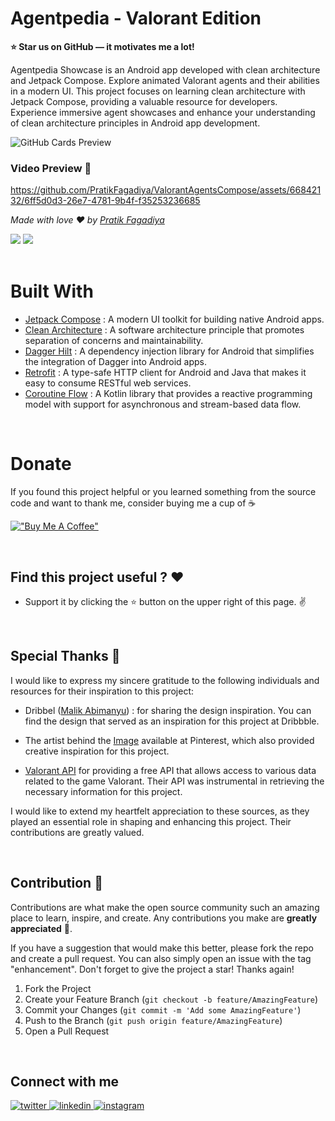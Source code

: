 
# Agentpedia - Valorant Edition
**⭐ Star us on GitHub — it motivates me a lot!**

Agentpedia Showcase is an Android app developed with clean architecture and Jetpack Compose. Explore animated Valorant agents and their abilities in a modern UI. This project focuses on learning clean architecture with Jetpack Compose, providing a valuable resource for developers. Experience immersive agent showcases and enhance your understanding of clean architecture principles in Android app development.

![GitHub Cards Preview](https://github.com/PratikFagadiya/ValorantAgentsCompose/blob/master/art/banner.jpg?raw=true)

### Video Preview 🎥

https://github.com/PratikFagadiya/ValorantAgentsCompose/assets/66842132/6ff5d0d3-26e7-4781-9b4f-f35253236685

*Made with love ❤️ by [Pratik Fagadiya](https://github.com/PratikFagadiya)*

![](https://camo.githubusercontent.com/d24f2f8414437a9491ea3145cafd373167315d50/68747470733a2f2f666f7274686562616467652e636f6d2f696d616765732f6261646765732f6275696c742d776974682d6c6f76652e737667) ![](https://camo.githubusercontent.com/e82fcde6b4952d69611ae4cf507b13fe6ae8e028/68747470733a2f2f666f7274686562616467652e636f6d2f696d616765732f6261646765732f6275696c742d666f722d616e64726f69642e737667)
<br>
<br>

# Built With 

- [Jetpack Compose](https://developer.android.com/jetpack/compose) : A modern UI toolkit for building native Android apps.
- [Clean Architecture](https://blog.cleancoder.com/uncle-bob/2012/08/13/the-clean-architecture.html) : A software architecture principle that promotes separation of concerns and maintainability.
- [Dagger Hilt](https://dagger.dev/hilt/) : A dependency injection library for Android that simplifies the integration of Dagger into Android apps.
- [Retrofit](https://square.github.io/retrofit/) : A type-safe HTTP client for Android and Java that makes it easy to consume RESTful web services.
- [Coroutine Flow](https://kotlinlang.org/docs/flow.html) : A Kotlin library that provides a reactive programming model with support for asynchronous and stream-based data flow.





<br>

# Donate

 If you found this project helpful or you learned something from the source code and want to thank me, consider buying me a cup of :coffee:
 
 [!["Buy Me A Coffee"](https://www.buymeacoffee.com/assets/img/custom_images/yellow_img.png)](https://www.buymeacoffee.com/pratikf)


<br>

## Find this project useful ? ❤️

- Support it by clicking the ⭐️ button on the upper right of this page. ✌️

<br>

## Special Thanks 💖

I would like to express my sincere gratitude to the following individuals and resources for their inspiration to this project:

- Dribbel ([Malik Abimanyu](https://dribbble.com/abimanyu17)) : for sharing the design inspiration. You can find the design that served as an inspiration for this project at Dribbble.

- The artist behind the [Image](https://i.pinimg.com/originals/cf/f4/57/cff457be0cf8019d883f7fa08063cae3.png) available at Pinterest, which also provided creative inspiration for this project.

- [Valorant API](https://valorant-api.com/) for providing a free API that allows access to various data related to the game Valorant. Their API was instrumental in retrieving the necessary information for this project.

I would like to extend my heartfelt appreciation to these sources, as they played an essential role in shaping and enhancing this project. Their contributions are greatly valued.

<br>

## Contribution 🤝

Contributions are what make the open source community such an amazing place to learn, inspire, and create. Any contributions you make are **greatly appreciated** 💛.

If you have a suggestion that would make this better, please fork the repo and create a pull request. You can also simply open an issue with the tag "enhancement".
Don't forget to give the project a star! Thanks again!

1. Fork the Project
2. Create your Feature Branch (`git checkout -b feature/AmazingFeature`)
3. Commit your Changes (`git commit -m 'Add some AmazingFeature'`)
4. Push to the Branch (`git push origin feature/AmazingFeature`)
5. Open a Pull Request

<br>

## Connect with me
<div align="left">
<a href="https://twitter.com/PFagadiya" target="https://twitter.com/PFagadiya">
<img src=https://img.shields.io/badge/twitter-%2300acee.svg?&style=for-the-badge&logo=twitter&logoColor=white alt=twitter style="margin-bottom: 5px;" />
</a>
<a href="https://www.linkedin.com/in/pratik-fagadiya-79b8081b0//" target="https://www.linkedin.com/in/pratik-fagadiya-79b8081b0/">
<img src=https://img.shields.io/badge/linkedin-%231E77B5.svg?&style=for-the-badge&logo=linkedin&logoColor=white alt=linkedin style="margin-bottom: 5px;" />
</a>
<a href="https://www.instagram.com/patrik.codes/?next=%2Fpatcoder%2F&hl=en" target="https://www.instagram.com/patrik.codes/?next=%2Fpatcoder%2F&hl=en">
<img src=https://img.shields.io/badge/instagram-%23000000.svg?&style=for-the-badge&logo=instagram&logoColor=white alt=instagram style="margin-bottom: 5px;" />
</a>
</div>
